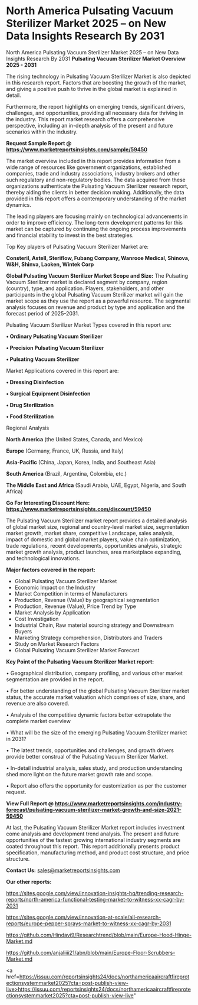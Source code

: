 # North America Pulsating Vacuum Sterilizer Market 2025 – on New Data Insights Research By 2031
North America Pulsating Vacuum Sterilizer Market 2025 – on New Data Insights Research By 2031
<Strong> Pulsating Vacuum Sterilizer Market Overview 2025 - 2031</strong>

The rising technology in Pulsating Vacuum Sterilizer Market is also depicted in this research report. Factors that are boosting the growth of the market, and giving a positive push to thrive in the global market is explained in detail.

Furthermore, the report highlights on emerging trends, significant drivers, challenges, and opportunities, providing all necessary data for thriving in the industry. This report market research offers a comprehensive perspective, including an in-depth analysis of the present and future scenarios within the industry.

<strong>Request Sample Report @ <a href=https://www.marketreportsinsights.com/sample/59450>https://www.marketreportsinsights.com/sample/59450</a></strong>

The market overview included in this report provides information from a wide range of resources like government organizations, established companies, trade and industry associations, industry brokers and other such regulatory and non-regulatory bodies. The data acquired from these organizations authenticate the Pulsating Vacuum Sterilizer research report, thereby aiding the clients in better decision making. Additionally, the data provided in this report offers a contemporary understanding of the market dynamics.

The leading players are focusing mainly on technological advancements in order to improve efficiency. The long-term development patterns for this market can be captured by continuing the ongoing process improvements and financial stability to invest in the best strategies.

Top Key players of Pulsating Vacuum Sterilizer Market are:

<strong>Consteril, Astell, Steriflow, Fubang Company, Wanrooe Medical, Shinova, W&H, Shinva, Laoken, Wintek Corp</strong>

<strong><b>Global Pulsating Vacuum Sterilizer Market Scope and Size:</b></strong>
The Pulsating Vacuum Sterilizer market is declared segment by company, region (country), type, and application. Players, stakeholders, and other participants in the global Pulsating Vacuum Sterilizer market will gain the market scope as they use the report as a powerful resource. The segmental analysis focuses on revenue and product by type and application and the forecast period of 2025-2031.

Pulsating Vacuum Sterilizer Market Types covered in this report are:

<strong>• Ordinary Pulsating Vacuum Sterilizer

• Precision Pulsating Vacuum Sterilizer

• Pulsating Vacuum Sterilizer</strong>

Market Applications covered in this report are:

<strong>• Dressing Disinfection

• Surgical Equipment Disinfection

• Drug Sterilization

• Food Sterilization</strong> 

Regional Analysis

<strong>North America</strong> (the United States, Canada, and Mexico)

<strong>Europe</strong> (Germany, France, UK, Russia, and Italy)

<strong>Asia-Pacific</strong> (China, Japan, Korea, India, and Southeast Asia)

<strong>South America</strong> (Brazil, Argentina, Colombia, etc.)

<strong>The Middle East and Africa</strong> (Saudi Arabia, UAE, Egypt, Nigeria, and South Africa)

<strong>Go For Interesting Discount Here: <a href=https://www.marketreportsinsights.com/discount/59450>https://www.marketreportsinsights.com/discount/59450</a></strong>

The Pulsating Vacuum Sterilizer market report provides a detailed analysis of global market size, regional and country-level market size, segmentation market growth, market share, competitive Landscape, sales analysis, impact of domestic and global market players, value chain optimization, trade regulations, recent developments, opportunities analysis, strategic market growth analysis, product launches, area marketplace expanding, and technological innovations.

<strong><b>Major factors covered in the report:</b></strong>
<ul>
  <li>Global Pulsating Vacuum Sterilizer Market </li>
  <li>Economic Impact on the Industry</li>
  <li>Market Competition in terms of Manufacturers</li>
  <li>Production, Revenue (Value) by geographical segmentation</li>
  <li>Production, Revenue (Value), Price Trend by Type</li>
  <li>Market Analysis by Application</li>
  <li>Cost Investigation</li>
  <li>Industrial Chain, Raw material sourcing strategy and Downstream Buyers</li>
  <li>Marketing Strategy comprehension, Distributors and Traders</li>
  <li>Study on Market Research Factors</li>
  <li>Global Pulsating Vacuum Sterilizer Market Forecast</li>
</ul>

<strong><b>Key Point of the Pulsating Vacuum Sterilizer Market report:</b></strong>

• Geographical distribution, company profiling, and various other market segmentation are provided in the report.

• For better understanding of the global Pulsating Vacuum Sterilizer market status, the accurate market valuation which comprises of size, share, and revenue are also covered.

• Analysis of the competitive dynamic factors better extrapolate the complete market overview

• What will be the size of the emerging Pulsating Vacuum Sterilizer market in 2031?

• The latest trends, opportunities and challenges, and growth drivers provide better construal of the Pulsating Vacuum Sterilizer Market.

• In-detail industrial analysis, sales study, and production understanding shed more light on the future market growth rate and scope.

• Report also offers the opportunity for customization as per the customer request.

<strong><b>View Full Report @ <a href=https://www.marketreportsinsights.com/industry-forecast/pulsating-vacuum-sterilizer-market-growth-and-size-2021-59450>https://www.marketreportsinsights.com/industry-forecast/pulsating-vacuum-sterilizer-market-growth-and-size-2021-59450</a></b></strong>


At last, the Pulsating Vacuum Sterilizer Market report includes investment come analysis and development trend analysis. The present and future opportunities of the fastest growing international industry segments are coated throughout this report. This report additionally presents product specification, manufacturing method, and product cost structure, and price structure.

<strong>Contact Us:</strong>
sales@marketreportsinsights.com

<strong>Our other reports:</strong>

<a href=https://sites.google.com/view/innovation-insights-hq/trending-research-reports/north-america-functional-testing-market-to-witness-xx-cagr-by-2031>https://sites.google.com/view/innovation-insights-hq/trending-research-reports/north-america-functional-testing-market-to-witness-xx-cagr-by-2031</a>

<a href=https://sites.google.com/view/innovation-at-scale/all-research-reports/europe-pepper-sprays-market-to-witness-xx-cagr-by-2031>https://sites.google.com/view/innovation-at-scale/all-research-reports/europe-pepper-sprays-market-to-witness-xx-cagr-by-2031</a>

<a href=https://github.com/Hindavi9/Researchtrend/blob/main/Europe-Hood-Hinge-Market.md>https://github.com/Hindavi9/Researchtrend/blob/main/Europe-Hood-Hinge-Market.md</a>

<a href=https://github.com/anjaliiii21/abn/blob/main/Europe-Floor-Scrubbers-Market.md>https://github.com/anjaliiii21/abn/blob/main/Europe-Floor-Scrubbers-Market.md</a>

<a href=https://issuu.com/reportsinsights24/docs/northamericaaircraftfireprotectionsystemmarket2025?cta=post-publish-view-live>https://issuu.com/reportsinsights24/docs/northamericaaircraftfireprotectionsystemmarket2025?cta=post-publish-view-live</a>"
